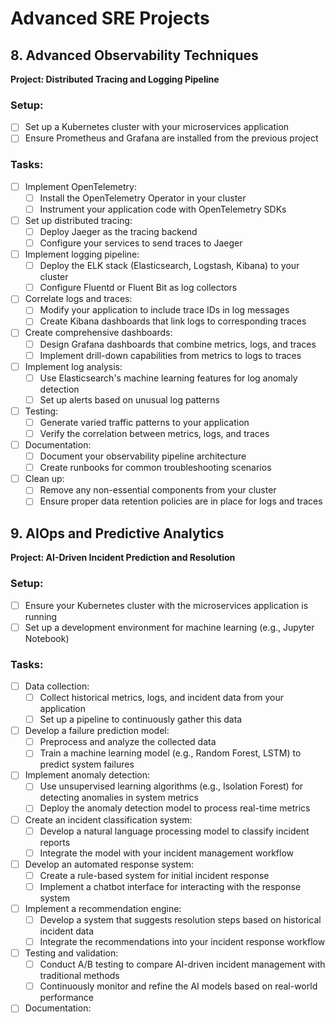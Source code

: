 # Advanced SRE Projects

## 8. Advanced Observability Techniques
**Project: Distributed Tracing and Logging Pipeline**

### Setup:
- [ ] Set up a Kubernetes cluster with your microservices application
- [ ] Ensure Prometheus and Grafana are installed from the previous project

### Tasks:
- [ ] Implement OpenTelemetry:
  - [ ] Install the OpenTelemetry Operator in your cluster
  - [ ] Instrument your application code with OpenTelemetry SDKs
- [ ] Set up distributed tracing:
  - [ ] Deploy Jaeger as the tracing backend
  - [ ] Configure your services to send traces to Jaeger
- [ ] Implement logging pipeline:
  - [ ] Deploy the ELK stack (Elasticsearch, Logstash, Kibana) to your cluster
  - [ ] Configure Fluentd or Fluent Bit as log collectors
- [ ] Correlate logs and traces:
  - [ ] Modify your application to include trace IDs in log messages
  - [ ] Create Kibana dashboards that link logs to corresponding traces
- [ ] Create comprehensive dashboards:
  - [ ] Design Grafana dashboards that combine metrics, logs, and traces
  - [ ] Implement drill-down capabilities from metrics to logs to traces
- [ ] Implement log analysis:
  - [ ] Use Elasticsearch's machine learning features for log anomaly detection
  - [ ] Set up alerts based on unusual log patterns
- [ ] Testing:
  - [ ] Generate varied traffic patterns to your application
  - [ ] Verify the correlation between metrics, logs, and traces
- [ ] Documentation:
  - [ ] Document your observability pipeline architecture
  - [ ] Create runbooks for common troubleshooting scenarios
- [ ] Clean up:
  - [ ] Remove any non-essential components from your cluster
  - [ ] Ensure proper data retention policies are in place for logs and traces

## 9. AIOps and Predictive Analytics
**Project: AI-Driven Incident Prediction and Resolution**

### Setup:
- [ ] Ensure your Kubernetes cluster with the microservices application is running
- [ ] Set up a development environment for machine learning (e.g., Jupyter Notebook)

### Tasks:
- [ ] Data collection:
  - [ ] Collect historical metrics, logs, and incident data from your application
  - [ ] Set up a pipeline to continuously gather this data
- [ ] Develop a failure prediction model:
  - [ ] Preprocess and analyze the collected data
  - [ ] Train a machine learning model (e.g., Random Forest, LSTM) to predict system failures
- [ ] Implement anomaly detection:
  - [ ] Use unsupervised learning algorithms (e.g., Isolation Forest) for detecting anomalies in system metrics
  - [ ] Deploy the anomaly detection model to process real-time metrics
- [ ] Create an incident classification system:
  - [ ] Develop a natural language processing model to classify incident reports
  - [ ] Integrate the model with your incident management workflow
- [ ] Develop an automated response system:
  - [ ] Create a rule-based system for initial incident response
  - [ ] Implement a chatbot interface for interacting with the response system
- [ ] Implement a recommendation engine:
  - [ ] Develop a system that suggests resolution steps based on historical incident data
  - [ ] Integrate the recommendations into your incident response workflow
- [ ] Testing and validation:
  - [ ] Conduct A/B testing to compare AI-driven incident management with traditional methods
  - [ ] Continuously monitor and refine the AI models based on real-world performance
- [ ] Documentation:
